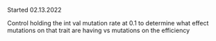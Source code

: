 Started 02.13.2022

Control holding the int val mutation rate at 0.1 to determine what effect mutations on that trait are having vs mutations on the efficiency